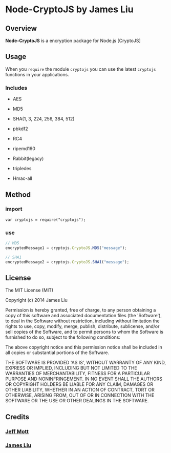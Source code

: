 # Node-CryptoJS by James Liu

## Overview

**Node-CryptoJS** is a encryption package for Node.js
[CryptoJS]

## Usage

When you `require` the module `cryptojs` you can use the latest `cryptojs` functions in your applications.

### Includes

- AES

- MD5

- SHA(1, 3, 224, 256, 384, 512)

- pbkdf2

- RC4

- ripemd160

- Rabbit(legacy)

- tripledes

- Hmac-all

## Method

### import

```
var cryptojs = require("cryptojs");
```

### use

```Javascript
// MD5
encryptedMessage1 = cryptojs.CryptoJS.MD5("message");

// SHA1
encryptedMessage2 = cryptojs.CryptoJS.SHA1("message");
```
## License

The MIT License (MIT)

Copyright (c) 2014 James Liu

Permission is hereby granted, free of charge, to any person obtaining
a copy of this software and associated documentation files (the
'Software'), to deal in the Software without restriction, including
without limitation the rights to use, copy, modify, merge, publish,
distribute, sublicense, and/or sell copies of the Software, and to
permit persons to whom the Software is furnished to do so, subject to
the following conditions:

The above copyright notice and this permission notice shall be
included in all copies or substantial portions of the Software.

THE SOFTWARE IS PROVIDED 'AS IS', WITHOUT WARRANTY OF ANY KIND,
EXPRESS OR IMPLIED, INCLUDING BUT NOT LIMITED TO THE WARRANTIES OF
MERCHANTABILITY, FITNESS FOR A PARTICULAR PURPOSE AND NONINFRINGEMENT.
IN NO EVENT SHALL THE AUTHORS OR COPYRIGHT HOLDERS BE LIABLE FOR ANY
CLAIM, DAMAGES OR OTHER LIABILITY, WHETHER IN AN ACTION OF CONTRACT,
TORT OR OTHERWISE, ARISING FROM, OUT OF OR IN CONNECTION WITH THE
SOFTWARE OR THE USE OR OTHER DEALINGS IN THE SOFTWARE.


## Credits

### [Jeff Mott](https://code.google.com/p/crypto-js/)

### [James Liu](http://jamesliu.info/)